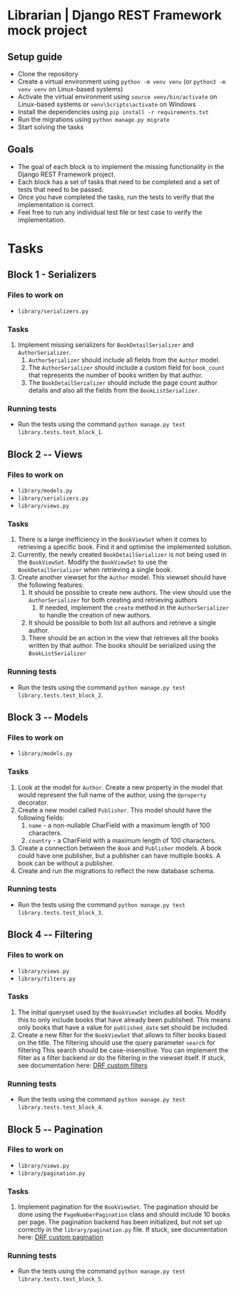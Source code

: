 # Librarian | Django REST Framework mock project

## Setup guide
- Clone the repository
- Create a virtual environment using `python -m venv venv` (or `python3 -m venv venv` on Linux-based systems)
- Activate the virtual environment using `source venv/bin/activate` on Linux-based systems or `venv\Scripts\activate` on Windows
- Install the dependencies using `pip install -r requirements.txt`
- Run the migrations using `python manage.py migrate`
- Start solving the tasks

## Goals
- The goal of each block is to implement the missing functionality in the Django REST Framework project.
- Each block has a set of tasks that need to be completed and a set of tests that need to be passed.
- Once you have completed the tasks, run the tests to verify that the implementation is correct.
- Feel free to run any individual test file or test case to verify the implementation.


# Tasks

## Block 1 - Serializers

### Files to work on
- `library/serializers.py`

### Tasks
1. Implement missing serializers for `BookDetailSerializer` and `AuthorSerializer`. 
   1. `AuthorSerializer` should include all fields from the `Author` model.
   2. The `AuthorSerializer` should include a custom field for `book_count` that represents the number of books written by that author.
   3. The `BookDetailSerializer` should include the page count author details and also all the fields from the `BookListSerializer`.

### Running tests
- Run the tests using the command `python manage.py test library.tests.test_block_1`.

## Block 2 -- Views

### Files to work on
- `library/models.py`
- `library/serializers.py`
- `library/views.py`

### Tasks
1. There is a large inefficiency in the `BookViewSet` when it comes to retrieving a specific book. Find it and optimise the implemented solution.
2. Currently, the newly created `BookDetailSerializer` is not being used in the `BookViewSet`. Modify the `BookViewSet` to use the `BookDetailSerializer` when retrieving a single book.
3. Create another viewset for the `Author` model. This viewset should have the following features:
   1. It should be possible to create new authors. The view should use the `AuthorSerializer` for both creating and retrieving authors
      1. If needed, implement the `create` method in the `AuthorSerializer` to handle the creation of new authors.
   2. It should be possible to both list all authors and retrieve a single author.
   3. There should be an action in the view that retrieves all the books written by that author. The books should be serialized using the `BookListSerializer`

### Running tests
- Run the tests using the command `python manage.py test library.tests.test_block_2`.


## Block 3 -- Models

### Files to work on
- `library/models.py`

### Tasks
1. Look at the model for `Author`. Create a new property in the model that would represent the full name of the author, using the `@property` decorator.
2. Create a new model called `Publisher`. This model should have the following fields:
   1. `name` - a non-nullable CharField with a maximum length of 100 characters.
   2. `country` - a CharField with a maximum length of 100 characters.
3. Create a connection between the `Book` and `Publisher` models. A book could have one publisher, but a publisher can have multiple books. A book can be without a publisher.
4. Create and run the migrations to reflect the new database schema.

### Running tests
- Run the tests using the command `python manage.py test library.tests.test_block_3`.


## Block 4 -- Filtering

### Files to work on
- `library/views.py`
- `library/filters.py`

### Tasks
1. The initial queryset used by the `BookViewSet` includes all books. Modify this to only include books that have already been published. This means only books that have a value for `published_date` set should be included.
2. Create a new filter for the `BookViewSet` that allows to filter books based on the title. The filtering should use the query parameter `search` for filtering This search should be case-insensitive. You can implement the filter as a filter backend or do the filtering in the viewset itself. If stuck, see documentation here: [DRF custom filters](https://www.django-rest-framework.org/api-guide/filtering/#custom-generic-filtering)

### Running tests
- Run the tests using the command `python manage.py test library.tests.test_block_4`.


## Block 5 -- Pagination

### Files to work on
- `library/views.py`
- `library/pagination.py`

### Tasks
1. Implement pagination for the `BookViewSet`. The pagination should be done using the `PageNumberPagination` class and should include 10 books per page. The pagination backend has been initialized, but not set up correctly in the `library/pagination.py` file. If stuck, see documentation here: [DRF custom pagination](https://www.django-rest-framework.org/api-guide/pagination/)

### Running tests
- Run the tests using the command `python manage.py test library.tests.test_block_5`.


